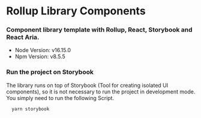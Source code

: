 # Rollup Library Components

### Component library template with Rollup, React, Storybook and React Aria.

- Node Version: v16.15.0
- Npm Version: v8.5.5

### Run the project on Storybook

The library runs on top of Storybook (Tool for creating isolated UI components), so it is not necessary to run the project in development mode.
You simply need to run the following Script.

```js
  yarn storybook
```